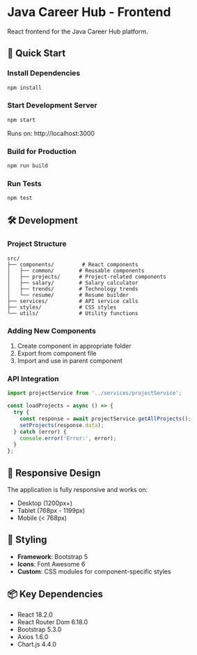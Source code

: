 # Java Career Hub - Frontend

React frontend for the Java Career Hub platform.

## 🚀 Quick Start

### Install Dependencies
```bash
npm install
```

### Start Development Server
```bash
npm start
```
Runs on: http://localhost:3000

### Build for Production
```bash
npm run build
```

### Run Tests
```bash
npm test
```

## 🛠️ Development

### Project Structure
```
src/
├── components/         # React components
│   ├── common/        # Reusable components
│   ├── projects/      # Project-related components
│   ├── salary/        # Salary calculator
│   ├── trends/        # Technology trends
│   └── resume/        # Resume builder
├── services/          # API service calls
├── styles/            # CSS styles
└── utils/             # Utility functions
```

### Adding New Components
1. Create component in appropriate folder
2. Export from component file
3. Import and use in parent component

### API Integration
```javascript
import projectService from '../services/projectService';

const loadProjects = async () => {
  try {
    const response = await projectService.getAllProjects();
    setProjects(response.data);
  } catch (error) {
    console.error('Error:', error);
  }
};
```

## 📱 Responsive Design

The application is fully responsive and works on:
- Desktop (1200px+)
- Tablet (768px - 1199px)
- Mobile (< 768px)

## 🎨 Styling

- **Framework**: Bootstrap 5
- **Icons**: Font Awesome 6
- **Custom**: CSS modules for component-specific styles

## 📦 Key Dependencies

- React 18.2.0
- React Router Dom 6.18.0
- Bootstrap 5.3.0
- Axios 1.6.0
- Chart.js 4.4.0
